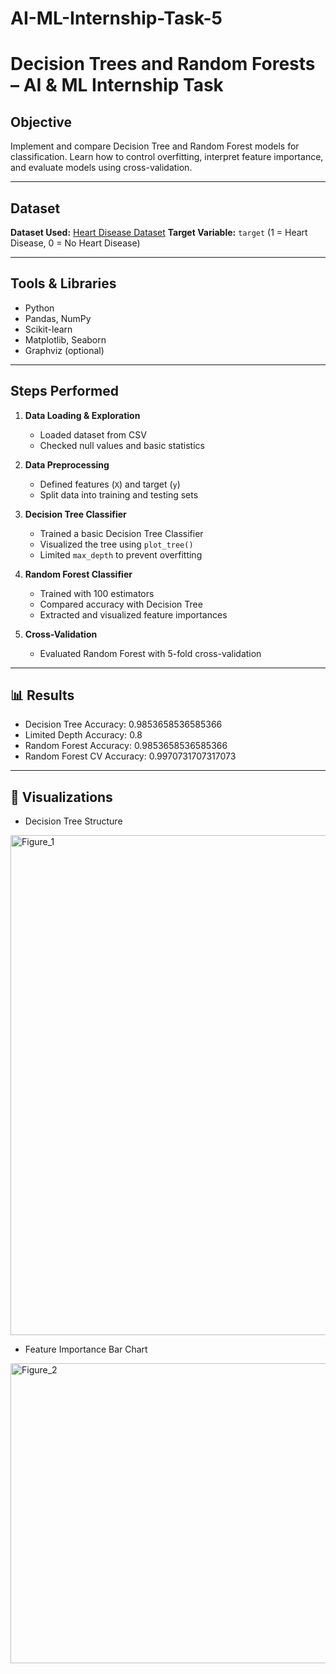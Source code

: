 # AI-ML-Internship-Task-5
# Decision Trees and Random Forests – AI & ML Internship Task

## Objective

Implement and compare Decision Tree and Random Forest models for classification. Learn how to control overfitting, interpret feature importance, and evaluate models using cross-validation.

---

## Dataset

**Dataset Used:** [Heart Disease Dataset](https://www.kaggle.com/datasets/johnsmith88/heart-disease-dataset)
**Target Variable:** `target` (1 = Heart Disease, 0 = No Heart Disease)

---

## Tools & Libraries

* Python
* Pandas, NumPy
* Scikit-learn
* Matplotlib, Seaborn
* Graphviz (optional)

---

## Steps Performed

1. **Data Loading & Exploration**

   * Loaded dataset from CSV
   * Checked null values and basic statistics

2. **Data Preprocessing**

   * Defined features (`X`) and target (`y`)
   * Split data into training and testing sets

3. **Decision Tree Classifier**

   * Trained a basic Decision Tree Classifier
   * Visualized the tree using `plot_tree()`
   * Limited `max_depth` to prevent overfitting

4. **Random Forest Classifier**

   * Trained with 100 estimators
   * Compared accuracy with Decision Tree
   * Extracted and visualized feature importances

5. **Cross-Validation**

   * Evaluated Random Forest with 5-fold cross-validation

---

## 📊 Results

* Decision Tree Accuracy: 0.9853658536585366
* Limited Depth Accuracy: 0.8
* Random Forest Accuracy: 0.9853658536585366
* Random Forest CV Accuracy: 0.9970731707317073
---


## 📸 Visualizations

* Decision Tree Structure
<img width="1500" height="800" alt="Figure_1" src="https://github.com/user-attachments/assets/a1411a10-47ea-466e-987d-3733a530b084" />

* Feature Importance Bar Chart
<img width="640" height="480" alt="Figure_2" src="https://github.com/user-attachments/assets/33688d66-c9cc-4b2a-a34c-9e00d727678c" />


